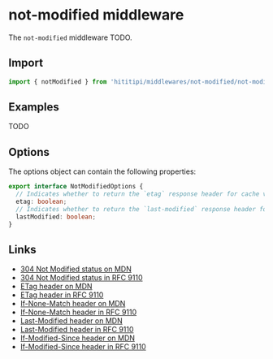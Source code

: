 # not-modified middleware

The `not-modified` middleware TODO.

## Import

```js
import { notModified } from 'hititipi/middlewares/not-modified/not-modified.js';
```

## Examples

TODO

## Options

The options object can contain the following properties:

```ts
export interface NotModifiedOptions {
  // Indicates whether to return the `etag` response header for cache validation and to handle the `if-none-match` request header
  etag: boolean;
  // Indicates whether to return the `last-modified` response header for cache validation and to handle the `if-modifiedsince` request header
  lastModified: boolean;
}
```

## Links

- [304 Not Modified status on MDN](https://developer.mozilla.org/en-US/docs/Web/HTTP/Status/304)
- [304 Not Modified status in RFC 9110](https://www.rfc-editor.org/rfc/rfc9110#status.304)
- [ETag header on MDN](https://developer.mozilla.org/en-US/docs/Web/HTTP/Headers/ETag)
- [ETag header in RFC 9110](https://httpwg.org/specs/rfc9110.html#field.etag)
- [If-None-Match header on MDN](https://developer.mozilla.org/en-US/docs/Web/HTTP/Headers/If-None-Match)
- [If-None-Match header in RFC 9110](https://httpwg.org/specs/rfc9110.html#field.if-none-match)
- [Last-Modified header on MDN](https://developer.mozilla.org/en-US/docs/Web/HTTP/Headers/Last-Modified)
- [Last-Modified header in RFC 9110](https://httpwg.org/specs/rfc9110.html#field.last-modified)
- [If-Modified-Since header on MDN](https://developer.mozilla.org/en-US/docs/Web/HTTP/Headers/If-Modified-Since)
- [If-Modified-Since header in RFC 9110](https://httpwg.org/specs/rfc9110.html#field.if-modified-since)
